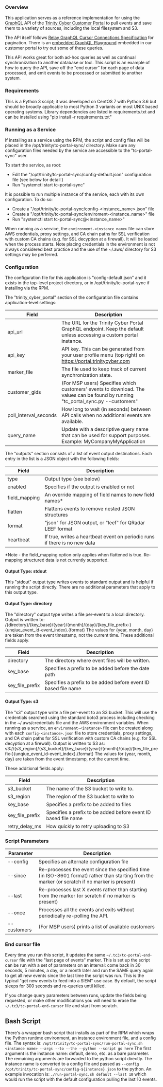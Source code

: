 ### Overview
This application serves as a reference implementation for using the [GraphQL](https://graphql.org/learn/) API of the
[Trinity Cyber Customer Portal](https://portal.trinitycyber.com) to pull events and save them to a variety of sources,
including the local filesystem and S3.

The API itself follows [Relay GraphQL Cursor Connections Specification](https://relay.dev/graphql/connections.htm) for
pagination. There is an [embedded GraphQL Playground](https://portal.trinitycyber.com/graphql-playground) embedded in
our customer portal to try out some of these queries.

This API works great for both ad-hoc queries as well as continual synchronization to another database or tool. This
script is an example of how to query the API, save off the "end cursor" for each page of data processed, and emit
events to be processed or submitted to another system.

### Requirements
This is a Python 3 script; it was developed on CentOS 7 with Python 3.6 but should be broadly applicable to most Python
3  variants on most UNIX based operating systems. Library dependencies are listed in requirements.txt and can be
installed using "pip install -r requirements.txt"

### Running as a Service
If installing as a service using the RPM, the script and config files will be placed in the 
/opt/trinity/tc-portal-sync/ directory. Make sure any configuration files needed by the service
are accessible to the "tc-portal-sync" user.

To start the service, as root:
  * Edit the "/opt/trinity/tc-portal-sync/config-default.json" configuration file (see below for detail )
  * Run "systemctl start tc-portal-sync"

It is possible to run multiple instance of the service, each with its own configuration. To do so:
  * Create a "/opt/trinity/tc-portal-sync/config-<instance_name>.json" file
  * Create a "/opt/trinity/tc-portal-sync/enviroment-<instance_name>" file
  * Run "systemctl start tc-portal-sync@<instance_name>"

When running as a service, the `environment-<instance_name>` file can store AWS credentials, proxy settings,
and CA chain paths for SSL verification with custom CA chains (e.g. for SSL decyption at a firewall). It will
be loaded when the process starts. Note placing credentials in the environment is not always considered best practice
and the use of the ~/.aws/ directory for S3 settings may be perferred.

### Configuration
The configuration file for this application is "config-default.json" and it exists in the top-level project directory,
or in /opt/trinity/tc-portal-sync if installing via the RPM.

The "trinity_cyber_portal" section of the configuration file contains application-level settings:

| Field                 | Description                                                                                                                        |
|-----------------------|------------------------------------------------------------------------------------------------------------------------------------|
| api_url               | The URL for the Trinity Cyber Portal GraphQL endpoint. Keep the default unless accessing a custom portal instance.                 |
| api_key               | API key. This can be generated from your user profile menu (top right) on https://portal.trinitycyber.com                          |
| marker_file           | The file used to keep track of current synchronization state.                                                                      |
| customer_gids         | (For MSP users) Specifies which customers' events to download. The values can be found by running "tc_portal_sync.py --customers"  |
| poll_interval_seconds | How long to wait (in seconds) between API calls when no additional events are available.                                           |
| query_name            | Update with a descriptive query name that can be used for support purposes. Example: MyCompanyMyApplication                        |

The "outputs" section consists of a list of event output destinations. Each entry in the
list is a JSON object with the following fields:

| Field         | Description                                                                |
|---------------|----------------------------------------------------------------------------|
| type          | Output type (see below)                                                    |
| enabled       | Specifies if the output is enabled or not                                  |
| field_mapping | An override mapping of field names to new field names\*                    |
| flatten       | Flattens events to remove nested JSON structures                           |
| format        | "json" for JSON output, or "leef" for QRadar LEEF format                   |
| heartbeat     | If true, writes a heartbeat event on periodic runs if there is no new data |

*Note - the field_mapping option only applies when flattened is true. Re-mapping structured
data is not currently supported.

#### Output Type: stdout
This "stdout" output type writes events to standard output and is helpful if running the script
directly. There are no additional parameters that apply to this output type.

#### Output Type: directory
The "directory" output type writes a file per-event to a local directory. Output is written to:
/{directory}/{key_base}/{year}/{month}/{day}/{key_file_prefix-}{unqiue_event_id-event_index}.{format}
The values for {year, month, day} are taken from the event timestamp, not the current time.
These additional fields apply:

| Field           | Description                                                              |
|-----------------|--------------------------------------------------------------------------|
| directory       | The directory where event files will be written.                         |
| key_base        | Specifies a prefix to be added before the date path                      |
| key_file_prefix | Specifies a prefix to be added before event ID based file name           |

#### Output Type: s3
The "s3" output type write a file per-event to an S3 bucket. This will use the credentials
searched using the standard boto3 process including checking  in the ~/.aws/credentials file
and the AWS environment variables. When running as a service, an `environment-<instance>` file
can be created along with each `config-<instance>.json` file to store credentials, proxy settings,
and CA chain paths for SSL verification with custom CA chains (e.g. for SSL decyption at a firewall).
Output is written to S3 as:
s3://{s3_region}/{s3_bucket}/{key_base}/{year}/{month}/{day}/{key_file_prefix-}{unqiue_event_id-event_index}.{format}
The values for {year, month, day} are taken from the event timestamp, not the current time.

These additional fields apply:

| Field          | Description                                                               |
|-----------------|---------------------------------------------------------------------------|
| s3_bucket       | The name of the S3 bucket to write to.                                    |
| s3_region       | The region of the S3 bucket to write to                                   |
| key_base        | Specifies a prefix to be added to files                                   |
| key_file_prefix | Specifies a prefix to be added before event ID based file name            |
| retry_delay_ms  | How quickly to retry uploading to S3                                      |


### Script Parameters

| Parameter   | Description                                                                                                                                    |
|-------------|------------------------------------------------------------------------------------------------------------------------------------------------|
| --config    | Specifies an alternate configuration file                                                                                                      |
| --since     | Re-processes the event since the specified time (in ISO-8601 format) rather than starting from the marker (or scratch if no marker is present) |
| --last      | Re-processes last X events rather than starting from the marker (or scratch if no marker is present)                                           |
| --once      | Processes all the events and exits without periodically re-polling the API.
| --customers | (For MSP users) prints a list of available customers

### End cursor file
Every time you run this script, it updates the same `~/.tc3/tc-portal-end-cursor` file with the
"last page of events" marker. This is set up the script can be run with a set of parameters on an
interval: come back in 30 seconds, 5 minutes, a day, or a month later and run the SAME query again
to get all new events since the last time the script was run. This is the typical "get new events
to feed into a SIEM" use case. By default, the script sleeps for 300 seconds and re-queries until killed.

If you change query parameters between runs, update the fields being requested, or make other
modifications you will need to erase the `~/.tc3/tc-portal-end-cursor` file and start from scratch.

## Bash Script
There's a wrapper bash script that installs as part of the RPM which wraps the Python runtime environment,
an instance environment file, and a config file. The syntax is:
`/opt/trinity/tc-portal-sync/run-portal-sync.sh <instance name> --args --to --the --python --script go here`
The first argument is the instance name: default, demo, etc. as a bare parameter. The remaining arguments
are forwarded to the python script directly. The instance name is converted to a config file and passed
as `--config /opt/trinity/tc-portal-sync/config-${instance}.json` to the python. An example invocation is:
`./run-portal-sync.sh default --last 10`
which would run the script with the default configuration pulling the last 10 events.
